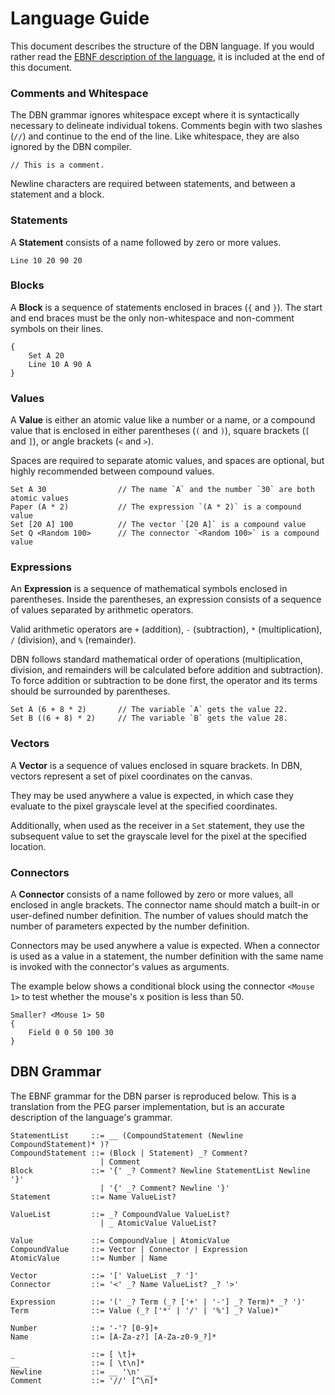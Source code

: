 # Language Guide

This document describes the structure of the DBN language.
If you would rather read the [EBNF description of the language][ebnf],
it is included at the end of this document. 

[ebnf]: https://github.com/brendanberg/dbn/blob/master/documentation/language.md#dbn-grammar

### Comments and Whitespace

The DBN grammar ignores whitespace except where it is syntactically necessary to delineate individual tokens.
Comments begin with two slashes (`//`) and continue to the end of the line.
Like whitespace, they are also ignored by the DBN compiler.

```
// This is a comment.
```

Newline characters are required between statements,
and between a statement and a block.

### Statements

A __Statement__ consists of a name followed by zero or more values.

```
Line 10 20 90 20
```


### Blocks

A __Block__ is a sequence of statements enclosed in braces (`{` and `}`).
The start and end braces must be the only non-whitespace and non-comment
symbols on their lines.

```
{
    Set A 20
    Line 10 A 90 A
}
```

### Values

A __Value__ is either an atomic value like a number or a name,
or a compound value that is enclosed in either parentheses
<nobr>(<code>(</code> and <code>)</code>)</nobr>,
square brackets <nobr>(<code>[</code> and <code>]</code>)</nobr>,
or angle brackets <nobr>(<code>&lt;</code> and <code>&gt;</code>)</nobr>.

Spaces are required to separate atomic values,
and spaces are optional, but highly recommended between compound values.

```
Set A 30                // The name `A` and the number `30` are both atomic values
Paper (A * 2)           // The expression `(A * 2)` is a compound value
Set [20 A] 100          // The vector `[20 A]` is a compound value
Set Q <Random 100>      // The connector `<Random 100>` is a compound value
```

### Expressions

An __Expression__ is a sequence of mathematical symbols enclosed in parentheses.
Inside the parentheses, an expression consists of a sequence of values
separated by arithmetic operators.

Valid arithmetic operators are `+` (addition), `-` (subtraction), `*`
(multiplication), `/` (division), and `%` (remainder).

DBN follows standard mathematical order of operations (multiplication,
division, and remainders will be calculated before addition and subtraction).
To force addition or subtraction to be done first, the operator and its terms
should be surrounded by parentheses.

```
Set A (6 + 8 * 2)       // The variable `A` gets the value 22.
Set B ((6 + 8) * 2)     // The variable `B` gets the value 28.
```

### Vectors

A __Vector__ is a sequence of values enclosed in square brackets.
In DBN, vectors represent a set of pixel coordinates on the canvas.

They may be used anywhere a value is expected,
in which case they evaluate to the pixel grayscale level at the specified coordinates.

Additionally, when used as the receiver in a `Set` statement,
they use the subsequent value to set the grayscale level for the pixel at the specified location.

### Connectors

A __Connector__ consists of a name followed by zero or more values,
all enclosed in angle brackets.
The connector name should match a built-in or user-defined number definition.
The number of values should match the number of parameters expected by the number definition.

Connectors may be used anywhere a value is expected.
When a connector is used as a value in a statement,
the number definition with the same name is invoked with the connector's values as arguments.

The example below shows a conditional block using the connector `<Mouse 1>`
to test whether the mouse's x position is less than 50.

```
Smaller? <Mouse 1> 50
{
    Field 0 0 50 100 30
}
```

## DBN Grammar

The EBNF grammar for the DBN parser is reproduced below.
This is a translation from the PEG parser implementation,
but is an accurate description of the language's grammar.

```
StatementList     ::= __ (CompoundStatement (Newline CompoundStatement)* )?
CompoundStatement ::= (Block | Statement) _? Comment?
                    | Comment
Block             ::= '{' _? Comment? Newline StatementList Newline '}'
                    | '{' _? Comment? Newline '}'
Statement         ::= Name ValueList?

ValueList         ::= _? CompoundValue ValueList?
                    | _ AtomicValue ValueList?

Value             ::= CompoundValue | AtomicValue
CompoundValue     ::= Vector | Connector | Expression
AtomicValue       ::= Number | Name

Vector            ::= '[' ValueList _? ']'
Connector         ::= '<' _? Name ValueList? _? '>'

Expression        ::= '(' _? Term (_? ['+' | '-'] _? Term)* _? ')'
Term              ::= Value (_? ['*' | '/' | '%'] _? Value)*

Number            ::= '-'? [0-9]+
Name              ::= [A-Za-z?] [A-Za-z0-9_?]*

_                 ::= [ \t]+
__                ::= [ \t\n]*
Newline           ::= __ '\n' __
Comment           ::= '//' [^\n]*
```
